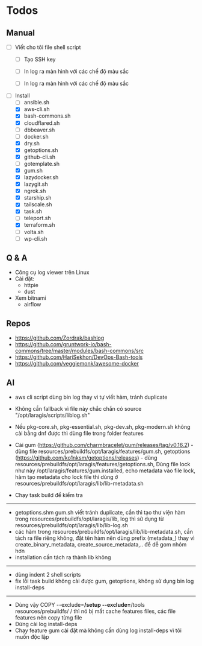 # Todos

## Manual

- [ ] Viết cho tôi file shell script
  - [ ] Tạo SSH key
  - [ ] In log ra màn hình với các chế độ màu sắc
  - [ ] In log ra màn hình với các chế độ màu sắc

  
- [ ] Install
  - [ ] ansible.sh
  - [x] aws-cli.sh
  - [x] bash-commons.sh
  - [x] cloudflared.sh
  - [ ] dbbeaver.sh
  - [ ] docker.sh
  - [x] dry.sh
  - [x] getoptions.sh
  - [x] github-cli.sh
  - [ ] gotemplate.sh
  - [x] gum.sh
  - [x] lazydocker.sh
  - [x] lazygit.sh
  - [x] ngrok.sh
  - [x] starship.sh
  - [x] tailscale.sh
  - [x] task.sh
  - [ ] teleport.sh
  - [x] terraform.sh
  - [ ] volta.sh
  - [ ] wp-cli.sh

## Q & A

- Công cụ log viewer trên Linux
- Cài đặt:
  - httpie
  - dust
- Xem bitnami
    - airflow

## Repos
- https://github.com/Zordrak/bashlog
- https://github.com/gruntwork-io/bash-commons/tree/master/modules/bash-commons/src
- https://github.com/HariSekhon/DevOps-Bash-tools
- https://github.com/veggiemonk/awesome-docker

## AI
- aws cli script dùng bin log thay vì tự viết hàm, tránh duplicate
- Không cần fallback vì file này chắc chắn có source "/opt/laragis/scripts/liblog.sh"

- Nếu pkg-core.sh, pkg-essential.sh, pkg-dev.sh, pkg-modern.sh không cài bằng dnf được thì dùng file trong folder features


- Cài gum (https://github.com/charmbracelet/gum/releases/tag/v0.16.2) - dùng file resources/prebuildfs/opt/laragis/features/gum.sh, getoptions (https://github.com/ko1nksm/getoptions/releases) - dùng resources/prebuildfs/opt/laragis/features/getoptions.sh, Dùng file lock như này /opt/laragis/features/gum.installed, echo metadata vào file lock, hàm tạo metadata cho lock file thì dùng ở resources/prebuildfs/opt/laragis/lib/lib-metadata.sh
- Chạy task build để kiểm tra
------
- getoptions.shm gum.sh viết tránh duplicate, cần thì tạo thư viện hàm trong resources/prebuildfs/opt/laragis/lib, log thì sử dụng từ resources/prebuildfs/opt/laragis/lib/lib-log.sh
- các hàm trong resources/prebuildfs/opt/laragis/lib/lib-metadata.sh, cần tách ra file riêng không, đặt tên hàm nên dùng prefix (metadata_) thay vì create_binary_metadata, create_source_metadata,.. để dễ gom nhóm hơn
- installation cần tách ra thành lib không
------
- dùng indent 2 shell scripts
- fix lỗi task build không cài được gum, getoptions, không sử dụng bin log install-deps
-----
- Dùng vậy COPY --exclude=**/setup --exclude=**/tools resources/prebuildfs/ / thì nó bị mất cache features files, các file features nên copy từng file
- Đừng cài log install-deps
- Chạy feature gum cài đặt mà không cần dùng log install-deps vì tôi muốn độc lập
